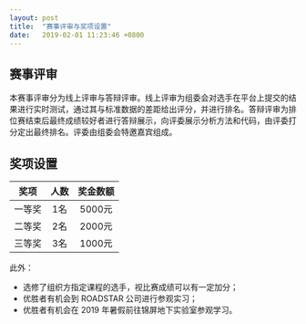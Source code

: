 ```yaml
---
layout: post
title:  "赛事评审与奖项设置"
date:   2019-02-01 11:23:46 +0800
---
```


## 赛事评审

本赛事评审分为线上评审与答辩评审。线上评审为组委会对选手在平台上提交的结果进行实时测试，通过其与标准数据的差距给出评分，并进行排名。答辩评审为排位赛结束后最终成绩较好者进行答辩展示，向评委展示分析方法和代码，由评委打分定出最终排名。评委由组委会特邀嘉宾组成。

## 奖项设置

| 奖项   | 人数 | 奖金数额 |
| :----: | :--: | :------: |
| 一等奖 | 1名  | 5000元   |
| 二等奖 | 2名  | 2000元   |
| 三等奖 | 3名  | 1000元   |

此外：

* 选修了组织方指定课程的选手，视比赛成绩可以有一定加分；
* 优胜者有机会到 ROADSTAR 公司进行参观实习；
* 优胜者有机会在 2019 年暑假前往锦屏地下实验室参观学习。
